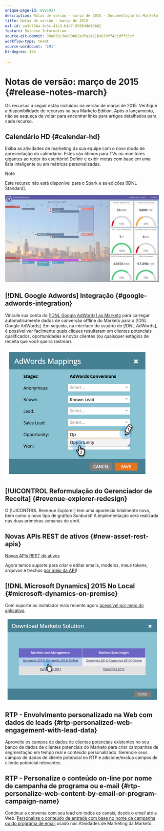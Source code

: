 ```yaml
---
unique-page-id: 6095037
description: Notas de versão - março de 2015 - Documentação do Marketo - Documentação do produto
title: Notas de versão - março de 2015
exl-id: aa3c738a-2e5c-41c3-b1d7-95869dd10b02
feature: Release Information
source-git-commit: 09a656c3a0d0002edfa1a61b987bff4c1dff33cf
workflow-type: tm+mt
source-wordcount: '291'
ht-degree: 15%

---
```


# Notas de versão: março de 2015 {#release-notes-march}

Os recursos a seguir estão incluídos na versão de março de 2015. Verifique a disponibilidade de recursos na sua Marketo Edition. Após o lançamento, não se esqueça de voltar para encontrar links para artigos detalhados para cada recurso.

## Calendário HD {#calendar-hd}

Exiba as atividades de marketing da sua equipe com o novo modo de apresentação do calendário. Estes são ótimos para TVs ou monitores gigantes ao redor do escritório! Definir e exibir metas com base em uma lista inteligente ou em métricas personalizadas.

>[!NOTE]
>
>Este recurso não está disponível para o Spark e as edições [!DNL Standard].

![](assets/image2015-3-23-11-3a39-3a15.png)

## [!DNL Google Adwords] Integração {#google-adwords-integration}

Vincule sua conta do [[!DNL Google AdWords] ao Marketo](/help/marketo/product-docs/administration/additional-integrations/add-google-adwords-as-a-launchpoint-service.md) para carregar automaticamente dados de conversão offline do Marketo para o [!DNL Google AdWords]. Em seguida, na interface do usuário do [!DNL AdWords], é possível ver facilmente quais cliques resultaram em clientes potenciais qualificados, oportunidades e novos clientes (ou quaisquer estágios de receita que você queira rastrear).

![](assets/image2015-3-23-11-3a50-3a55.png)

## [!UICONTROL Reformulação do Gerenciador de Receita] {#revenue-explorer-redesign}

O [!UICONTROL Revenue Explorer] tem uma aparência totalmente nova, bem como o novo tipo de gráfico Sunburst! A implementação será realizada nas duas primeiras semanas de abril.

## Novas APIs REST de ativos {#new-asset-rest-apis}

[Novas APIs REST de ativos](https://experienceleague.adobe.com/pt-br/docs/marketo-developer/marketo/rest/assets/assets)

Agora temos suporte para criar e editar emails, modelos, meus tokens, arquivos e trechos [por meio da API](https://developer.adobe.com/marketo-apis/api/asset/)!

## [!DNL Microsoft Dynamics] 2015 No Local {#microsoft-dynamics-on-premise}

Com suporte ao instalador mais recente agora [acessível por meio do aplicativo](/help/marketo/product-docs/crm-sync/microsoft-dynamics-sync/sync-setup/update-the-marketo-solution-for-microsoft-dynamics.md).

![](assets/image2015-3-23-11-3a47-3a16.png)

## RTP - Envolvimento personalizado na Web com dados de leads {#rtp-personalized-web-engagement-with-lead-data}

Aproveite os [campos de dados de clientes potenciais](/help/marketo/product-docs/web-personalization/using-web-segments/manage-person-data.md) existentes no seu banco de dados de clientes potenciais do Marketo para criar campanhas de segmentação em tempo real e conteúdo personalizado. Gerencie seus campos de dados de cliente potencial no RTP e adicione/exclua campos de cliente potencial relevantes.

## RTP - Personalize o conteúdo on-line por nome de campanha de programa ou e-mail {#rtp-personalize-web-content-by-email-or-program-campaign-name}

Continue a conversa com seu lead em todos os canais, desde o email até a Web. [Personalize o conteúdo de entrada com base no nome da campanha ou do programa de email](/help/marketo/product-docs/web-personalization/using-web-segments/web-segments.md) usado nas Atividades de Marketing da Marketo.
